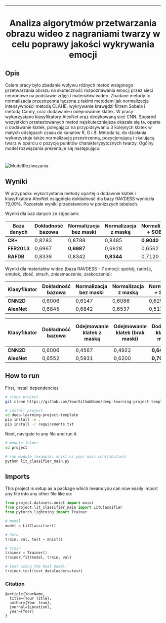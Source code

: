 
---

<div align="center">    
 
#  Analiza algorytmów przetwarzania obrazu wideo z nagraniami twarzy w celu poprawy jakości wykrywania emocji
<!--
[![Paper](http://img.shields.io/badge/paper-arxiv.1001.2234-B31B1B.svg)](https://www.nature.com/articles/nature14539)
[![Conference](http://img.shields.io/badge/NeurIPS-2019-4b44ce.svg)](https://papers.nips.cc/book/advances-in-neural-information-processing-systems-31-2018)
[![Conference](http://img.shields.io/badge/ICLR-2019-4b44ce.svg)](https://papers.nips.cc/book/advances-in-neural-information-processing-systems-31-2018)
[![Conference](http://img.shields.io/badge/AnyConference-year-4b44ce.svg)](https://papers.nips.cc/book/advances-in-neural-information-processing-systems-31-2018)  

ARXIV   
[![Paper](http://img.shields.io/badge/arxiv-math.co:1480.1111-B31B1B.svg)](https://www.nature.com/articles/nature14539)

![CI testing](https://github.com/PyTorchLightning/deep-learning-project-template/workflows/CI%20testing/badge.svg?branch=master&event=push)
-->

<!--  
Conference   
-->   
</div>
 
## Opis   
Celem pracy było zbadanie wpływu różnych metod wstępnego przetwarzania obrazu na skuteczność rozpoznawania emocji przez sieci neuronowe na podstawie zdjęć i materiałów wideo. Zbadane metody to normalizacja przestrzenna łączona z takimi metodami jak normalizacja intensywności metodą CLAHE, wykrywanie krawędzi filtrem Sobela i metodą Canny, oraz dodawanie i odejmowanie klatek. W pracy wykorzystano klasyfikatory AlexNet oraz dedykowaną sieć CNN. Spośród wszystkich przetestowanych metod najskuteczniejsza okazała się ta, oparta o dodawanie klatek, polegająca na przypidsywaniu 3 kolejnych klatek w małych odstępach czasu do kanałów R, G i B. Metoda ta, do działania wykorzystuje także normalizację przestrzenną, pozycjonującą i skalującą twarz w oparciu o pozycję punktów charakterysytcznych twarzy. Ogólny model rozwiązania prezentuje się następująco: 
#

![ModelRoziwazania](https://github.com/user-attachments/assets/05c95074-30d5-4596-9cce-79f8b4bb4965)


## Wyniki
W przypadku wykorzystania metody opartej o dodawnie klatek i klasyfikatora AlexNet osiągnięta dokładność dla bazy RAVDESS wyniosła 70,09%. Pozostałe wyniki przedstawiono w poniższych tabelach.

Wyniki dla baz danych ze zdjęciami:

| **Baza danych** | **Dokładność bazowa** | **Normalizacja bez maski** | **Normalizacja z maską** | **Normalizacja + SOBEL** | **Normalizacja + CANNY** | **Normalizacja + CLAHE** |
|-----------------|-----------------------|----------------------------|--------------------------|--------------------------|--------------------------|--------------------------|
| **CK+**         | 0,8283                | 0,8788                     | 0,8485                   | **0,9040**                | 0,8030                   | 0,8788                   |
| **FER2013**     | 0,6967                | **0,6987**                 | 0,6928                   | 0,6562                   | 0,6240                   | 0,6920                   |
| **RAFDB**       | 0,8338                | 0,8342                     | **0,8344**               | 0,7120                   | 0,6932                   | 0,8322                   |

Wyniki dla materiałów wideo (baza RAVDESS - 7 emocji: spokój, radość, smutek, złość, strach, zniesmaczenie, zaskoczenie):

| **Klasyfikator** | **Dokładność bazowa** | **Normalizacja bez maski** | **Normalizacja z maską** | **Normalizacja + SOBEL** | **Normalizacja + CANNY** | **Normalizacja + CLAHE** |
|------------------|-----------------------|----------------------------|--------------------------|--------------------------|--------------------------|--------------------------|
| **CNN2D**        | 0,6006                | 0,6147                     | 0,6086                   | 0,6256                   | 0,6343                   | **0,6352**               |
| **AlexNet**      | 0,6845                | 0,6842                     | 0,6537                   | 0,5138                   | 0,4502                   | **0,6928**               |

| **Klasyfikator** | **Dokładność bazowa** | **Odejmowanie klatek z maską** | **Odejmowanie klatek (brak maski)** | **Dodawanie klatek z maską** | **Dodawanie klatek (brak maski)** |
|------------------|-----------------------|--------------------------------|------------------------------------|------------------------------|----------------------------------|
| **CNN2D**        | 0,6006                | 0,4567                         | 0,4922                             | **0,6492**                    | 0,6274                           |
| **AlexNet**      | 0,6552                | 0,5931                         | 0,6200                             | **0,7009**                    | 0,6804                           |



## How to run   
First, install dependencies   
```bash
# clone project   
git clone https://github.com/YourGithubName/deep-learning-project-template

# install project   
cd deep-learning-project-template 
pip install -e .   
pip install -r requirements.txt
 ```   
 Next, navigate to any file and run it.   
 ```bash
# module folder
cd project

# run module (example: mnist as your main contribution)   
python lit_classifier_main.py    
```

## Imports
This project is setup as a package which means you can now easily import any file into any other file like so:
```python
from project.datasets.mnist import mnist
from project.lit_classifier_main import LitClassifier
from pytorch_lightning import Trainer

# model
model = LitClassifier()

# data
train, val, test = mnist()

# train
trainer = Trainer()
trainer.fit(model, train, val)

# test using the best model!
trainer.test(test_dataloaders=test)
```

### Citation   
```
@article{YourName,
  title={Your Title},
  author={Your team},
  journal={Location},
  year={Year}
}
```   

 
